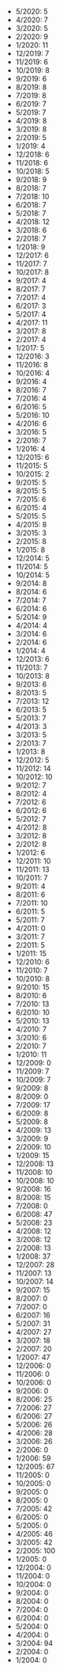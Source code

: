 *  5/2020: 5
*  4/2020: 7
*  3/2020: 5
*  2/2020: 9
*  1/2020: 11
*  12/2019: 7
*  11/2019: 6
*  10/2019: 8
*  9/2019: 6
*  8/2019: 8
*  7/2019: 8
*  6/2019: 7
*  5/2019: 7
*  4/2019: 8
*  3/2019: 8
*  2/2019: 5
*  1/2019: 4
*  12/2018: 6
*  11/2018: 6
*  10/2018: 5
*  9/2018: 9
*  8/2018: 7
*  7/2018: 10
*  6/2018: 7
*  5/2018: 7
*  4/2018: 12
*  3/2018: 6
*  2/2018: 7
*  1/2018: 9
*  12/2017: 6
*  11/2017: 7
*  10/2017: 8
*  9/2017: 4
*  8/2017: 7
*  7/2017: 4
*  6/2017: 3
*  5/2017: 4
*  4/2017: 11
*  3/2017: 8
*  2/2017: 4
*  1/2017: 5
*  12/2016: 3
*  11/2016: 8
*  10/2016: 4
*  9/2016: 4
*  8/2016: 7
*  7/2016: 4
*  6/2016: 5
*  5/2016: 10
*  4/2016: 6
*  3/2016: 5
*  2/2016: 7
*  1/2016: 4
*  12/2015: 6
*  11/2015: 5
*  10/2015: 2
*  9/2015: 5
*  8/2015: 5
*  7/2015: 6
*  6/2015: 4
*  5/2015: 5
*  4/2015: 8
*  3/2015: 3
*  2/2015: 8
*  1/2015: 8
*  12/2014: 5
*  11/2014: 5
*  10/2014: 5
*  9/2014: 8
*  8/2014: 6
*  7/2014: 7
*  6/2014: 6
*  5/2014: 9
*  4/2014: 4
*  3/2014: 6
*  2/2014: 6
*  1/2014: 4
*  12/2013: 6
*  11/2013: 7
*  10/2013: 8
*  9/2013: 6
*  8/2013: 5
*  7/2013: 12
*  6/2013: 5
*  5/2013: 7
*  4/2013: 3
*  3/2013: 5
*  2/2013: 7
*  1/2013: 8
*  12/2012: 5
*  11/2012: 14
*  10/2012: 10
*  9/2012: 7
*  8/2012: 4
*  7/2012: 6
*  6/2012: 6
*  5/2012: 7
*  4/2012: 8
*  3/2012: 8
*  2/2012: 8
*  1/2012: 6
*  12/2011: 10
*  11/2011: 13
*  10/2011: 7
*  9/2011: 4
*  8/2011: 6
*  7/2011: 10
*  6/2011: 5
*  5/2011: 7
*  4/2011: 0
*  3/2011: 7
*  2/2011: 5
*  1/2011: 15
*  12/2010: 6
*  11/2010: 7
*  10/2010: 8
*  9/2010: 15
*  8/2010: 6
*  7/2010: 13
*  6/2010: 10
*  5/2010: 13
*  4/2010: 7
*  3/2010: 6
*  2/2010: 7
*  1/2010: 11
*  12/2009: 0
*  11/2009: 7
*  10/2009: 7
*  9/2009: 8
*  8/2009: 0
*  7/2009: 17
*  6/2009: 8
*  5/2009: 8
*  4/2009: 13
*  3/2009: 9
*  2/2009: 10
*  1/2009: 15
*  12/2008: 13
*  11/2008: 10
*  10/2008: 10
*  9/2008: 16
*  8/2008: 15
*  7/2008: 0
*  6/2008: 47
*  5/2008: 23
*  4/2008: 12
*  3/2008: 12
*  2/2008: 13
*  1/2008: 37
*  12/2007: 28
*  11/2007: 13
*  10/2007: 14
*  9/2007: 15
*  8/2007: 0
*  7/2007: 0
*  6/2007: 16
*  5/2007: 31
*  4/2007: 27
*  3/2007: 18
*  2/2007: 20
*  1/2007: 47
*  12/2006: 0
*  11/2006: 0
*  10/2006: 0
*  9/2006: 0
*  8/2006: 25
*  7/2006: 27
*  6/2006: 27
*  5/2006: 26
*  4/2006: 28
*  3/2006: 26
*  2/2006: 0
*  1/2006: 59
*  12/2005: 67
*  11/2005: 0
*  10/2005: 0
*  9/2005: 0
*  8/2005: 0
*  7/2005: 42
*  6/2005: 0
*  5/2005: 0
*  4/2005: 46
*  3/2005: 42
*  2/2005: 100
*  1/2005: 0
*  12/2004: 0
*  11/2004: 0
*  10/2004: 0
*  9/2004: 0
*  8/2004: 0
*  7/2004: 0
*  6/2004: 0
*  5/2004: 0
*  4/2004: 0
*  3/2004: 94
*  2/2004: 0
*  1/2004: 0